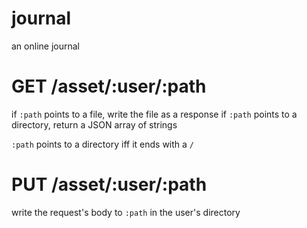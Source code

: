 # journal
an online journal

# GET /asset/:user/:path

if `:path` points to a file, write the file as a response
if `:path` points to a directory, return a JSON array of strings


`:path` points to a directory iff it ends with a `/`

# PUT /asset/:user/:path

write the request's body to `:path` in the user's directory


